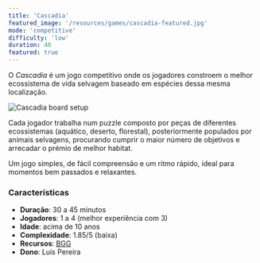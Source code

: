 ```yaml
---
title: 'Cascadia'
featured_image: '/resources/games/cascadia-featured.jpg'
mode: 'competitive'
difficulty: 'low'
duration: 40
featured: true
---
```

O *Cascadia* é um jogo competitivo onde os jogadores constroem o melhor ecossistema de vida selvagem baseado em espécies dessa mesma localização.

<!--more-->

![Cascadia board setup](/resources/games/cascadia-featured.jpg)

Cada jogador trabalha num puzzle composto por peças de diferentes ecossistemas (aquático, deserto, florestal), posteriormente populados por animais selvagens, procurando cumprir o maior número de objetivos e arrecadar o prémio de melhor habitat.

Um jogo simples, de fácil compreensão e um ritmo rápido, ideal para momentos bem passados e relaxantes.

### Características

- **Duração**: 30 a 45 minutos
- **Jogadores**: 1 a 4 (melhor experiência com 3)
- **Idade**: acima de 10 anos
- **Complexidade**: 1.85/5 (baixa)
- **Recursos**: [BGG](https://boardgamegeek.com/boardgame/295947/cascadia)
- **Dono**: Luís Pereira
